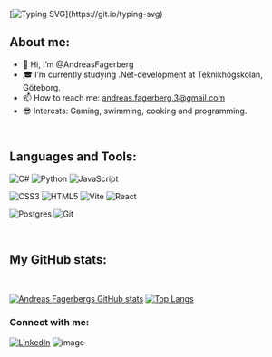 [![Typing SVG](https://readme-typing-svg.demolab.com?font=Fira+Code&duration=2000&pause=1000&color=76F7A2&background=FFFFFF00&multiline=true&repeat=false&width=435&height=60&lines=Hi%2C+I'm+Andreas.+;Welcome+to+my+profile!)](https://git.io/typing-svg)

## About me:
- 👋 Hi, I’m @AndreasFagerberg
- 🎓 I’m currently studying .Net-development at Teknikhögskolan, Göteborg.
- 📫 How to reach me: andreas.fagerberg.3@gmail.com
- 😎 Interests: Gaming, swimming, cooking and programming.
<br/>

## Languages and Tools:

![C#](https://img.shields.io/badge/c%23-%23239120.svg?style=for-the-badge&logo=csharp&logoColor=white)
![Python](https://img.shields.io/badge/python-3670A0?style=for-the-badge&logo=python&logoColor=ffdd54)
![JavaScript](https://img.shields.io/badge/javascript-%23323330.svg?style=for-the-badge&logo=javascript&logoColor=%23F7DF1E) 

![CSS3](https://img.shields.io/badge/css3-%231572B6.svg?style=for-the-badge&logo=css3&logoColor=white)
![HTML5](https://img.shields.io/badge/html5-%23E34F26.svg?style=for-the-badge&logo=html5&logoColor=white)
![Vite](https://img.shields.io/badge/vite-%23646CFF.svg?style=for-the-badge&logo=vite&logoColor=white)
![React](https://img.shields.io/badge/react-%2320232a.svg?style=for-the-badge&logo=react&logoColor=%2361DAFB)

![Postgres](https://img.shields.io/badge/postgres-%23316192.svg?style=for-the-badge&logo=postgresql&logoColor=white)
![Git](https://img.shields.io/badge/git-%23F05033.svg?style=for-the-badge&logo=git&logoColor=white)


<br/>

## My GitHub stats:
<br/>

[![Andreas Fagerbergs GitHub stats](https://github-readme-stats-iota-sage-60.vercel.app/api?username=Andreas-Fagerberg&theme=dracula&show_icons=true&show=prs_merged)](https://github.com/Andreas-Fagerberg/github-readme-stats) [![Top Langs](https://github-readme-stats-iota-sage-60.vercel.app/api/top-langs/?username=Andreas-Fagerberg&theme=dracula)](https://github.com/Andreas-Fagerberg/github-readme-stats)
<br/>

### Connect with me:

[![LinkedIn](https://img.shields.io/badge/LinkedIn-0077B5?style=for-the-badge&logo=linkedin&logoColor=white)](https://www.linkedin.com/in/andreas-fagerberg-923677324?utm_source=share&utm_campaign=share_via&utm_content=profile&utm_medium=android_app)
![image](https://img.shields.io/badge/Portfolio-255E63?style=for-the-badge&logo=About.me&logoColor=white)


<!---
Andreas-Fagerberg/Andreas-Fagerberg is a ✨ special ✨ repository because its `README.md` (this file) appears on your GitHub profile.
You can click the Preview link to take a look at your changes.
--->
